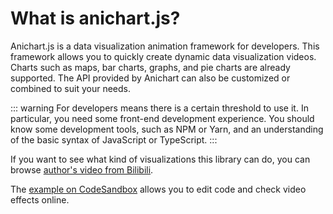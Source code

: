 # What is anichart.js?

Anichart.js is a data visualization animation framework for developers. This framework allows you to quickly create dynamic data visualization videos.  Charts such as maps, bar charts, graphs, and pie charts are already supported.  The API provided by Anichart can also be customized or combined to suit your needs.

::: warning
For developers means there is a certain threshold to use it. In particular, you need some front-end development experience. You should know some development tools, such as NPM or Yarn, and an understanding of the basic syntax of JavaScript or TypeScript.
:::

If you want to see what kind of visualizations this library can do, you can browse [author's video from Bilibili](https://space.bilibili.com/1850091).

The [example on CodeSandbox](https://codesandbox.io/s/anichart-2x-m3xbz?fontsize=14&hidenavigation=1&theme=dar) allows you to edit code and check video effects online.
